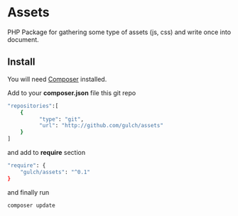 # Assets
PHP Package for gathering some type of assets (js, css) and write once into document.

## Install

You will need [Composer](http://getcomposer.org) installed.

Add to your **composer.json** file this git repo
```bash
"repositories":[
    {
	      "type": "git",
	      "url": "http://github.com/gulch/assets"
    }
]
```
and add to **require** section
```bash
"require": {
    "gulch/assets": "^0.1"
}
```
and finally run
```bash
composer update
```
